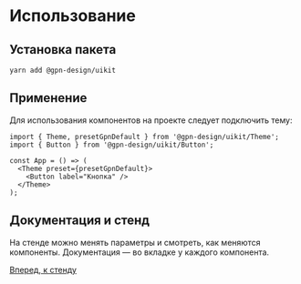 # Использование

## Установка пакета

```
yarn add @gpn-design/uikit
```

## Применение

Для использования компонентов на проекте следует подключить тему:

```tsx
import { Theme, presetGpnDefault } from '@gpn-design/uikit/Theme';
import { Button } from '@gpn-design/uikit/Button';

const App = () => (
  <Theme preset={presetGpnDefault}>
    <Button label="Кнопка" />
  </Theme>
);
```

## Документация и стенд

На стенде можно менять параметры и смотреть, как меняются компоненты. Документация — во вкладке у каждого компонента.

[Вперед, к стенду](https://ui-kit.gpn.vercel.app/)
